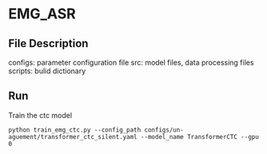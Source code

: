 # EMG_ASR
## File Description
configs: parameter configuration file
src: model files, data processing files
scripts: bulid dictionary


## Run

Train the ctc model
```
python train_emg_ctc.py --config_path configs/un-aguement/transformer_ctc_silent.yaml --model_name TransformerCTC --gpu 0
```
